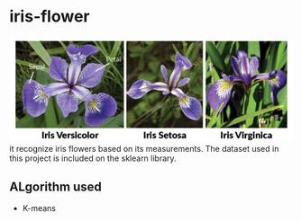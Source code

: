 # iris-flower
<a href="" rel="iris demonstration"><img src="iris-machinelearning.png" alt="" /></a>
it recognize iris flowers based on its measurements. The dataset used in this project is included on the sklearn library.
## ALgorithm used
* K-means
